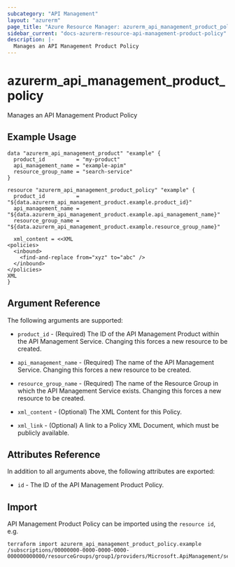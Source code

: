 ```yaml
---
subcategory: "API Management"
layout: "azurerm"
page_title: "Azure Resource Manager: azurerm_api_management_product_policy"
sidebar_current: "docs-azurerm-resource-api-management-product-policy"
description: |-
  Manages an API Management Product Policy
---
```


# azurerm_api_management_product_policy

Manages an API Management Product Policy


## Example Usage

```hcl
data "azurerm_api_management_product" "example" {
  product_id          = "my-product"
  api_management_name = "example-apim"
  resource_group_name = "search-service"
}

resource "azurerm_api_management_product_policy" "example" {
  product_id          = "${data.azurerm_api_management_product.example.product_id}"
  api_management_name = "${data.azurerm_api_management_product.example.api_management_name}"
  resource_group_name = "${data.azurerm_api_management_product.example.resource_group_name}"

  xml_content = <<XML
<policies>
  <inbound>
    <find-and-replace from="xyz" to="abc" />
  </inbound>
</policies>
XML
}
```


## Argument Reference

The following arguments are supported:

* `product_id` - (Required) The ID of the API Management Product within the API Management Service. Changing this forces a new resource to be created.

* `api_management_name` - (Required) The name of the API Management Service. Changing this forces a new resource to be created.

* `resource_group_name` - (Required) The name of the Resource Group in which the API Management Service exists. Changing this forces a new resource to be created.

* `xml_content` - (Optional) The XML Content for this Policy.

* `xml_link` - (Optional) A link to a Policy XML Document, which must be publicly available.

## Attributes Reference

In addition to all arguments above, the following attributes are exported:

* `id` - The ID of the API Management Product Policy.

## Import

API Management Product Policy can be imported using the `resource id`, e.g.

```shell
terraform import azurerm_api_management_product_policy.example /subscriptions/00000000-0000-0000-0000-000000000000/resourceGroups/group1/providers/Microsoft.ApiManagement/service/service1/products/exampleId/policies/policy
```

